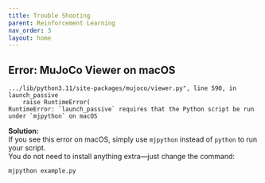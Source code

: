```yaml
---
title: Trouble Shooting
parent: Reinforcement Learning
nav_order: 3
layout: home
---
```



## Error: MuJoCo Viewer on macOS
```
.../lib/python3.11/site-packages/mujoco/viewer.py", line 590, in launch_passive
    raise RuntimeError(
RuntimeError: `launch_passive` requires that the Python script be run under `mjpython` on macOS
```

**Solution:**  
If you see this error on macOS, simply use `mjpython` instead of `python` to run your script.  
You do not need to install anything extra—just change the command:

```bash
mjpython example.py
```
